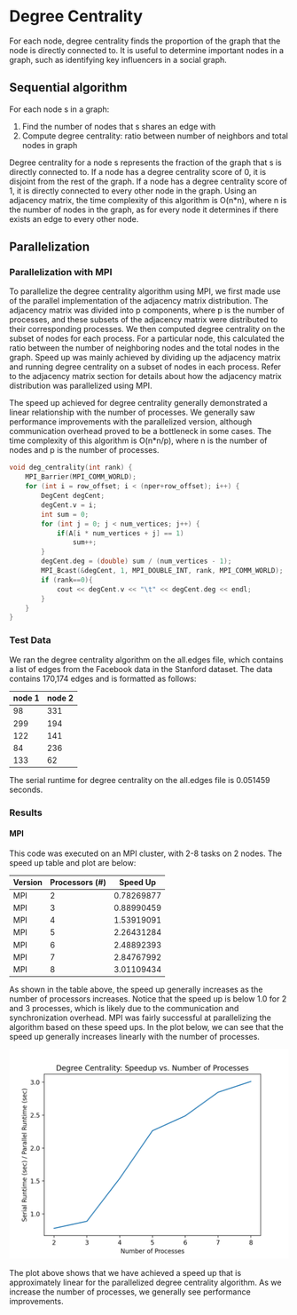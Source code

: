 # Degree Centrality

For each node, degree centrality finds the proportion of the graph that the node is directly connected to. It is useful to determine important nodes in a graph, such as identifying key influencers in a social graph. 

## Sequential algorithm
For each node s in a graph: 
1. Find the number of nodes that s shares an edge with
2. Compute degree centrality: ratio between number of neighbors and total nodes in graph 

Degree centrality for a node s represents the fraction of the graph that s is directly connected to. If a node has a degree centrality score of 0, it is disjoint from the rest of the graph. If a node has a degree centrality score of 1, it is directly connected to every other node in the graph. Using an adjacency matrix, the time complexity of this algorithm is O(n*n), where n is the number of nodes in the graph, as for every node it determines if there exists an edge to every other node. 

## Parallelization
### Parallelization with MPI

To parallelize the degree centrality algorithm using MPI, we first made use of the parallel implementation of the adjacency matrix distribution. The adjacency matrix was divided into p components, where p is the number of processes, and these subsets of the adjacency matrix were distributed to their corresponding processes. We then computed degree centrality on the subset of nodes for each process. For a particular node, this calculated the ratio between the number of neighboring nodes and the total nodes in the graph. Speed up was mainly achieved by dividing up the adjacency matrix and running degree centrality on a subset of nodes in each process. Refer to the adjacency matrix section for details about how the adjacency matrix distribution was parallelized using MPI. 

The speed up achieved for degree centrality generally demonstrated a linear relationship with the number of processes. We generally saw performance improvements with the parallelized version, although communication overhead proved to be a bottleneck in some cases. The time complexity of this algorithm is O(n*n/p), where n is the number of nodes and p is the number of processes. 

```c++
void deg_centrality(int rank) {
    MPI_Barrier(MPI_COMM_WORLD);
    for (int i = row_offset; i < (nper+row_offset); i++) {
        DegCent degCent;
        degCent.v = i;
        int sum = 0;
        for (int j = 0; j < num_vertices; j++) {
            if(A[i * num_vertices + j] == 1)
                sum++;
        }
        degCent.deg = (double) sum / (num_vertices - 1);
        MPI_Bcast(&degCent, 1, MPI_DOUBLE_INT, rank, MPI_COMM_WORLD);
        if (rank==0){
            cout << degCent.v << "\t" << degCent.deg << endl;
        }
    }
}
```

### Test Data
We ran the degree centrality algorithm on the all.edges file, which contains a list of edges from the Facebook data in the Stanford dataset. The data contains 170,174 edges and is formatted as follows: 

| node 1 | node 2 |
|-----------|------------|
| 98 | 331 |
| 299 | 194 |
| 122 | 141 |
| 84 | 236 |
| 133 | 62 |

The serial runtime for degree centrality on the all.edges file is 0.051459 seconds. 

### Results 

#### MPI

This code was executed on an MPI cluster, with 2-8 tasks on 2 nodes. The speed up table and plot are below:

| Version | Processors (#) | Speed Up |
|------------|---------------------|----------------|
| MPI | 2 | 0.78269877 |
| MPI | 3 | 0.88990459 |
| MPI | 4 | 1.53919091 |
| MPI | 5 | 2.26431284 |
| MPI | 6 | 2.48892393 |
| MPI | 7 | 2.84767992 |
| MPI | 8 | 3.01109434 |

As shown in the table above, the speed up generally increases as the number of processors increases. Notice that the speed up is below 1.0 for 2 and 3 processes, which is likely due to the communication and synchronization overhead. MPI was fairly successful at parallelizing the algorithm based on these speed ups. In the plot below, we can see that the speed up generally increases linearly with the number of processes. 

![](AM_DEG/dc_speedup.png)

The plot above shows that we have achieved a speed up that is approximately linear for the parallelized degree centrality algorithm. As we increase the number of processes, we generally see performance improvements.
